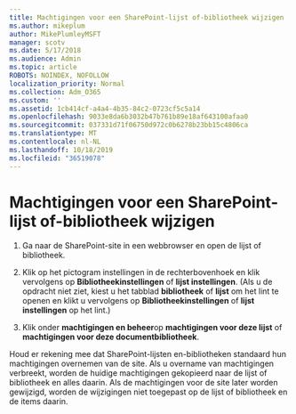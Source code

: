 ```yaml
---
title: Machtigingen voor een SharePoint-lijst of-bibliotheek wijzigen
ms.author: mikeplum
author: MikePlumleyMSFT
manager: scotv
ms.date: 5/17/2018
ms.audience: Admin
ms.topic: article
ROBOTS: NOINDEX, NOFOLLOW
localization_priority: Normal
ms.collection: Adm_O365
ms.custom: ''
ms.assetid: 1cb414cf-a4a4-4b35-84c2-0723cf5c5a14
ms.openlocfilehash: 9033e8da6b3032b47b761b89e18af643100afaa0
ms.sourcegitcommit: 037331d71f06750d972c0b6278b23bb15c4806ca
ms.translationtype: MT
ms.contentlocale: nl-NL
ms.lasthandoff: 10/18/2019
ms.locfileid: "36519078"
---
```

# <a name="change-permissions-for-a-sharepoint-list-or-library"></a>Machtigingen voor een SharePoint-lijst of-bibliotheek wijzigen

1. Ga naar de SharePoint-site in een webbrowser en open de lijst of bibliotheek.
    
2. Klik op het pictogram instellingen in de rechterbovenhoek en klik vervolgens op **Bibliotheekinstellingen** of **lijst instellingen**. (Als u de opdracht niet ziet, kiest u het tabblad **bibliotheek** of **lijst** om het lint te openen en klikt u vervolgens op **Bibliotheekinstellingen** of **lijst instellingen** op het lint.) 
    
3. Klik onder **machtigingen en beheer**op **machtigingen voor deze lijst** of **machtigingen voor deze documentbibliotheek**.
    
Houd er rekening mee dat SharePoint-lijsten en-bibliotheken standaard hun machtigingen overnemen van de site. Als u overname van machtigingen verbreekt, worden de huidige machtigingen gekopieerd naar de lijst of bibliotheek en alles daarin. Als de machtigingen voor de site later worden gewijzigd, worden de wijzigingen niet toegepast op de lijst of bibliotheek en de items daarin.
  

